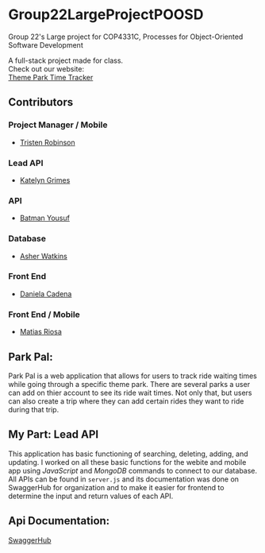 # Group22LargeProjectPOOSD
Group 22's Large project for COP4331C, Processes for Object-Oriented Software Development

A full-stack project made for class.<br>
Check out our website:<br>
[Theme Park Time Tracker](https://group-22-0b4387ea5ed6.herokuapp.com/)

## Contributors
### Project Manager / Mobile
- [Tristen Robinson](https://github.com/tristen-robinson-ucf)
### Lead API
- [Katelyn Grimes](https://github.com/kegrimes)
### API
- [Batman Yousuf](https://github.com/shinobi-404)
### Database
- [Asher Watkins](https://github.com/asher12353)
### Front End
- [Daniela Cadena](https://github.com/danicadena)
### Front End / Mobile
- [Matias Riosa](https://github.com/m-riosa)

## Park Pal:
Park Pal is a web application that allows for users to track ride waiting times while going through a specific theme park. There are several parks a user can add on thier account to see its ride wait times. Not only that, but users can also create a trip where they can add certain rides they want to ride during that trip.

## My Part: Lead API
This application has basic functioning of searching, deleting, adding, and updating. I worked on all these basic functions for the webite and mobile app using _JavaScript_ and _MongoDB_ commands to connect to our database. All APIs can be found in `server.js` and its documentation was done on SwaggerHub for organization and to make it easier for frontend to determine the input and return values of each API.

## Api Documentation:
[SwaggerHub](https://app.swaggerhub.com/apis/KEGRIMES02/LargeProject/1.0.0#/)
